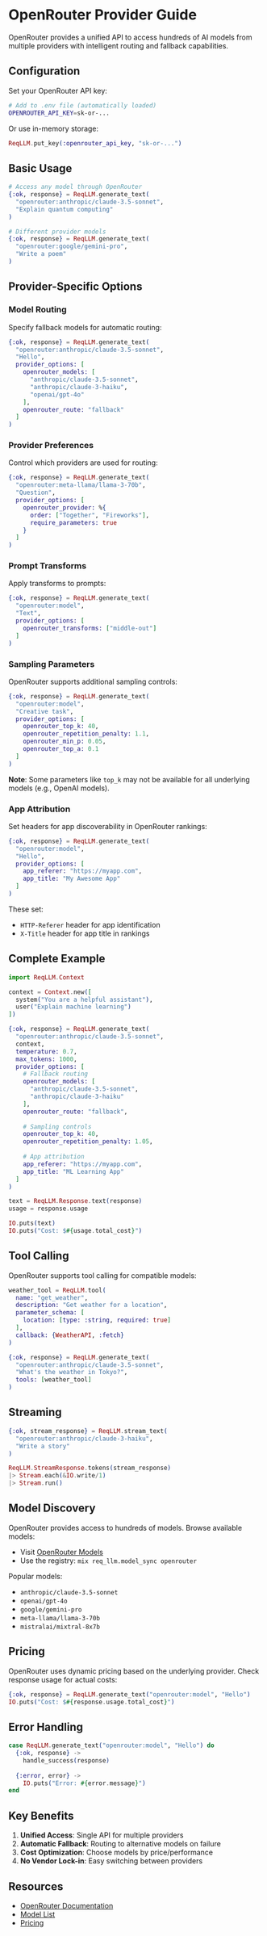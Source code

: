 # OpenRouter Provider Guide

OpenRouter provides a unified API to access hundreds of AI models from multiple providers with intelligent routing and fallback capabilities.

## Configuration

Set your OpenRouter API key:

```bash
# Add to .env file (automatically loaded)
OPENROUTER_API_KEY=sk-or-...
```

Or use in-memory storage:

```elixir
ReqLLM.put_key(:openrouter_api_key, "sk-or-...")
```

## Basic Usage

```elixir
# Access any model through OpenRouter
{:ok, response} = ReqLLM.generate_text(
  "openrouter:anthropic/claude-3.5-sonnet",
  "Explain quantum computing"
)

# Different provider models
{:ok, response} = ReqLLM.generate_text(
  "openrouter:google/gemini-pro",
  "Write a poem"
)
```

## Provider-Specific Options

### Model Routing

Specify fallback models for automatic routing:

```elixir
{:ok, response} = ReqLLM.generate_text(
  "openrouter:anthropic/claude-3.5-sonnet",
  "Hello",
  provider_options: [
    openrouter_models: [
      "anthropic/claude-3.5-sonnet",
      "anthropic/claude-3-haiku",
      "openai/gpt-4o"
    ],
    openrouter_route: "fallback"
  ]
)
```

### Provider Preferences

Control which providers are used for routing:

```elixir
{:ok, response} = ReqLLM.generate_text(
  "openrouter:meta-llama/llama-3-70b",
  "Question",
  provider_options: [
    openrouter_provider: %{
      order: ["Together", "Fireworks"],
      require_parameters: true
    }
  ]
)
```

### Prompt Transforms

Apply transforms to prompts:

```elixir
{:ok, response} = ReqLLM.generate_text(
  "openrouter:model",
  "Text",
  provider_options: [
    openrouter_transforms: ["middle-out"]
  ]
)
```

### Sampling Parameters

OpenRouter supports additional sampling controls:

```elixir
{:ok, response} = ReqLLM.generate_text(
  "openrouter:model",
  "Creative task",
  provider_options: [
    openrouter_top_k: 40,
    openrouter_repetition_penalty: 1.1,
    openrouter_min_p: 0.05,
    openrouter_top_a: 0.1
  ]
)
```

**Note**: Some parameters like `top_k` may not be available for all underlying models (e.g., OpenAI models).

### App Attribution

Set headers for app discoverability in OpenRouter rankings:

```elixir
{:ok, response} = ReqLLM.generate_text(
  "openrouter:model",
  "Hello",
  provider_options: [
    app_referer: "https://myapp.com",
    app_title: "My Awesome App"
  ]
)
```

These set:
- `HTTP-Referer` header for app identification
- `X-Title` header for app title in rankings

## Complete Example

```elixir
import ReqLLM.Context

context = Context.new([
  system("You are a helpful assistant"),
  user("Explain machine learning")
])

{:ok, response} = ReqLLM.generate_text(
  "openrouter:anthropic/claude-3.5-sonnet",
  context,
  temperature: 0.7,
  max_tokens: 1000,
  provider_options: [
    # Fallback routing
    openrouter_models: [
      "anthropic/claude-3.5-sonnet",
      "anthropic/claude-3-haiku"
    ],
    openrouter_route: "fallback",
    
    # Sampling controls
    openrouter_top_k: 40,
    openrouter_repetition_penalty: 1.05,
    
    # App attribution
    app_referer: "https://myapp.com",
    app_title: "ML Learning App"
  ]
)

text = ReqLLM.Response.text(response)
usage = response.usage

IO.puts(text)
IO.puts("Cost: $#{usage.total_cost}")
```

## Tool Calling

OpenRouter supports tool calling for compatible models:

```elixir
weather_tool = ReqLLM.tool(
  name: "get_weather",
  description: "Get weather for a location",
  parameter_schema: [
    location: [type: :string, required: true]
  ],
  callback: {WeatherAPI, :fetch}
)

{:ok, response} = ReqLLM.generate_text(
  "openrouter:anthropic/claude-3.5-sonnet",
  "What's the weather in Tokyo?",
  tools: [weather_tool]
)
```

## Streaming

```elixir
{:ok, stream_response} = ReqLLM.stream_text(
  "openrouter:anthropic/claude-3-haiku",
  "Write a story"
)

ReqLLM.StreamResponse.tokens(stream_response)
|> Stream.each(&IO.write/1)
|> Stream.run()
```

## Model Discovery

OpenRouter provides access to hundreds of models. Browse available models:

- Visit [OpenRouter Models](https://openrouter.ai/models)
- Use the registry: `mix req_llm.model_sync openrouter`

Popular models:
- `anthropic/claude-3.5-sonnet`
- `openai/gpt-4o`
- `google/gemini-pro`
- `meta-llama/llama-3-70b`
- `mistralai/mixtral-8x7b`

## Pricing

OpenRouter uses dynamic pricing based on the underlying provider. Check response usage for actual costs:

```elixir
{:ok, response} = ReqLLM.generate_text("openrouter:model", "Hello")
IO.puts("Cost: $#{response.usage.total_cost}")
```

## Error Handling

```elixir
case ReqLLM.generate_text("openrouter:model", "Hello") do
  {:ok, response} -> 
    handle_success(response)
    
  {:error, error} -> 
    IO.puts("Error: #{error.message}")
end
```

## Key Benefits

1. **Unified Access**: Single API for multiple providers
2. **Automatic Fallback**: Routing to alternative models on failure
3. **Cost Optimization**: Choose models by price/performance
4. **No Vendor Lock-in**: Easy switching between providers

## Resources

- [OpenRouter Documentation](https://openrouter.ai/docs)
- [Model List](https://openrouter.ai/models)
- [Pricing](https://openrouter.ai/docs#models)
